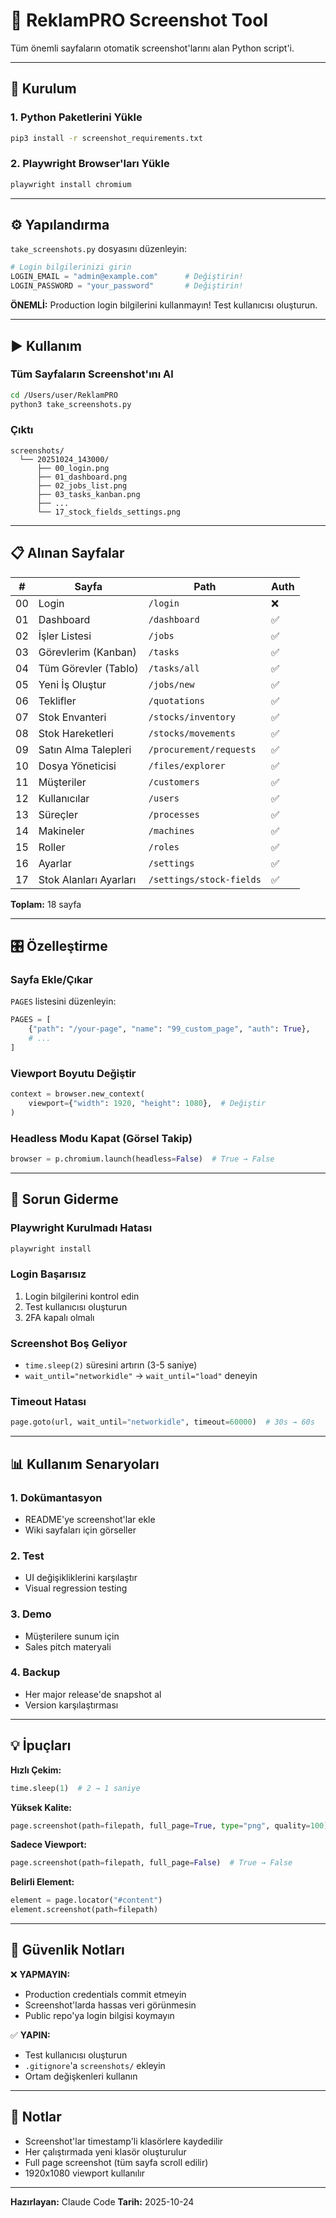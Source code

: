 # 📸 ReklamPRO Screenshot Tool

Tüm önemli sayfaların otomatik screenshot'larını alan Python script'i.

---

## 🚀 Kurulum

### 1. Python Paketlerini Yükle

```bash
pip3 install -r screenshot_requirements.txt
```

### 2. Playwright Browser'ları Yükle

```bash
playwright install chromium
```

---

## ⚙️ Yapılandırma

`take_screenshots.py` dosyasını düzenleyin:

```python
# Login bilgilerinizi girin
LOGIN_EMAIL = "admin@example.com"      # Değiştirin!
LOGIN_PASSWORD = "your_password"       # Değiştirin!
```

**ÖNEMLİ:** Production login bilgilerini kullanmayın! Test kullanıcısı oluşturun.

---

## ▶️ Kullanım

### Tüm Sayfaların Screenshot'ını Al

```bash
cd /Users/user/ReklamPRO
python3 take_screenshots.py
```

### Çıktı

```
screenshots/
  └── 20251024_143000/
      ├── 00_login.png
      ├── 01_dashboard.png
      ├── 02_jobs_list.png
      ├── 03_tasks_kanban.png
      ├── ...
      └── 17_stock_fields_settings.png
```

---

## 📋 Alınan Sayfalar

| # | Sayfa | Path | Auth |
|---|-------|------|------|
| 00 | Login | `/login` | ❌ |
| 01 | Dashboard | `/dashboard` | ✅ |
| 02 | İşler Listesi | `/jobs` | ✅ |
| 03 | Görevlerim (Kanban) | `/tasks` | ✅ |
| 04 | Tüm Görevler (Tablo) | `/tasks/all` | ✅ |
| 05 | Yeni İş Oluştur | `/jobs/new` | ✅ |
| 06 | Teklifler | `/quotations` | ✅ |
| 07 | Stok Envanteri | `/stocks/inventory` | ✅ |
| 08 | Stok Hareketleri | `/stocks/movements` | ✅ |
| 09 | Satın Alma Talepleri | `/procurement/requests` | ✅ |
| 10 | Dosya Yöneticisi | `/files/explorer` | ✅ |
| 11 | Müşteriler | `/customers` | ✅ |
| 12 | Kullanıcılar | `/users` | ✅ |
| 13 | Süreçler | `/processes` | ✅ |
| 14 | Makineler | `/machines` | ✅ |
| 15 | Roller | `/roles` | ✅ |
| 16 | Ayarlar | `/settings` | ✅ |
| 17 | Stok Alanları Ayarları | `/settings/stock-fields` | ✅ |

**Toplam:** 18 sayfa

---

## 🎛️ Özelleştirme

### Sayfa Ekle/Çıkar

`PAGES` listesini düzenleyin:

```python
PAGES = [
    {"path": "/your-page", "name": "99_custom_page", "auth": True},
    # ...
]
```

### Viewport Boyutu Değiştir

```python
context = browser.new_context(
    viewport={"width": 1920, "height": 1080},  # Değiştir
)
```

### Headless Modu Kapat (Görsel Takip)

```python
browser = p.chromium.launch(headless=False)  # True → False
```

---

## 🐛 Sorun Giderme

### Playwright Kurulmadı Hatası

```bash
playwright install
```

### Login Başarısız

1. Login bilgilerini kontrol edin
2. Test kullanıcısı oluşturun
3. 2FA kapalı olmalı

### Screenshot Boş Geliyor

- `time.sleep(2)` süresini artırın (3-5 saniye)
- `wait_until="networkidle"` → `wait_until="load"` deneyin

### Timeout Hatası

```python
page.goto(url, wait_until="networkidle", timeout=60000)  # 30s → 60s
```

---

## 📊 Kullanım Senaryoları

### 1. Dokümantasyon
- README'ye screenshot'lar ekle
- Wiki sayfaları için görseller

### 2. Test
- UI değişikliklerini karşılaştır
- Visual regression testing

### 3. Demo
- Müşterilere sunum için
- Sales pitch materyali

### 4. Backup
- Her major release'de snapshot al
- Version karşılaştırması

---

## 💡 İpuçları

**Hızlı Çekim:**
```python
time.sleep(1)  # 2 → 1 saniye
```

**Yüksek Kalite:**
```python
page.screenshot(path=filepath, full_page=True, type="png", quality=100)
```

**Sadece Viewport:**
```python
page.screenshot(path=filepath, full_page=False)  # True → False
```

**Belirli Element:**
```python
element = page.locator("#content")
element.screenshot(path=filepath)
```

---

## 🔐 Güvenlik Notları

❌ **YAPMAYIN:**
- Production credentials commit etmeyin
- Screenshot'larda hassas veri görünmesin
- Public repo'ya login bilgisi koymayın

✅ **YAPIN:**
- Test kullanıcısı oluşturun
- `.gitignore`'a `screenshots/` ekleyin
- Ortam değişkenleri kullanın

---

## 📝 Notlar

- Screenshot'lar timestamp'li klasörlere kaydedilir
- Her çalıştırmada yeni klasör oluşturulur
- Full page screenshot (tüm sayfa scroll edilir)
- 1920x1080 viewport kullanılır

---

**Hazırlayan:** Claude Code
**Tarih:** 2025-10-24
